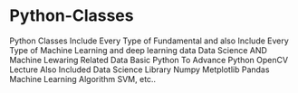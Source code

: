 # Python-Classes
Python Classes Include Every Type of Fundamental and also Include Every Type of Machine Learning and deep learning data 
Data Science AND Machine Lewaring Related Data
Basic Python To Advance Python
OpenCV Lecture Also Included
Data Science Library
Numpy
Metplotlib
Pandas
Machine Learning Algorithm
SVM,
etc..
